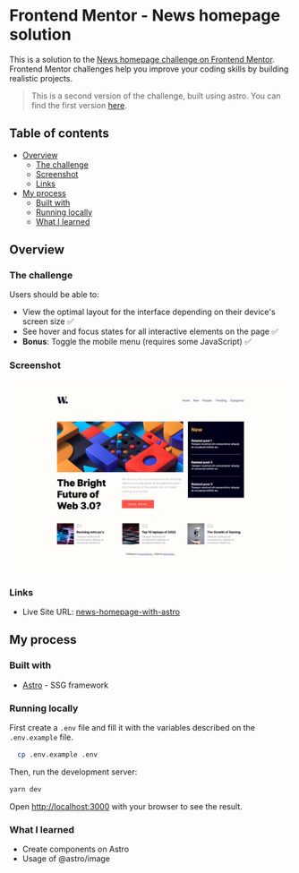 # Frontend Mentor - News homepage solution

This is a solution to the [News homepage challenge on Frontend Mentor](https://www.frontendmentor.io/challenges/news-homepage-H6SWTa1MFl). Frontend Mentor challenges help you improve your coding skills by building realistic projects.

> This is a second version of the challenge, built using astro. You can find the first version [here](https://github.com/samuelsilvadev/frontendmentor/tree/main/packages/news-homepage).

## Table of contents

- [Overview](#overview)
  - [The challenge](#the-challenge)
  - [Screenshot](#screenshot)
  - [Links](#links)
- [My process](#my-process)
  - [Built with](#built-with)
  - [Running locally](#running-locally)
  - [What I learned](#what-i-learned)

## Overview

### The challenge

Users should be able to:

- View the optimal layout for the interface depending on their device's screen size ✅
- See hover and focus states for all interactive elements on the page ✅
- **Bonus**: Toggle the mobile menu (requires some JavaScript) ✅

### Screenshot

![](./public/images/screenshot.png)

### Links

- Live Site URL: [news-homepage-with-astro](https://frontendmentor-samuelsilvadev.vercel.app/news-homepage-with-astro)

## My process

### Built with

- [Astro](https://astro.build/) - SSG framework

### Running locally

First create a `.env` file and fill it with the variables described on the `.env.example` file.

```bash
  cp .env.example .env
```

Then, run the development server:

```bash
yarn dev
```

Open [http://localhost:3000](http://localhost:3000) with your browser to see the result.

### What I learned

- Create components on Astro
- Usage of @astro/image
